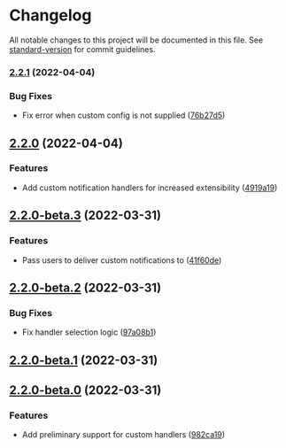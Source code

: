# Changelog

All notable changes to this project will be documented in this file. See [standard-version](https://github.com/conventional-changelog/standard-version) for commit guidelines.

### [2.2.1](https://github.com/chelsea-apps/notification/compare/v2.2.0...v2.2.1) (2022-04-04)


### Bug Fixes

* Fix error when custom config is not supplied ([76b27d5](https://github.com/chelsea-apps/notification/commit/76b27d5df062ae426092b5f994ceaa051e743975))

## [2.2.0](https://github.com/chelsea-apps/notification/compare/v2.1.0-1...v2.2.0) (2022-04-04)


### Features

* Add custom notification handlers for increased extensibility ([4919a19](https://github.com/chelsea-apps/notification/commit/4919a19f0e9cdfcca17c58e6042ab3826c62bdb5))

## [2.2.0-beta.3](https://github.com/chelsea-apps/notification/compare/v2.2.0-beta.2...v2.2.0-beta.3) (2022-03-31)


### Features

* Pass users to deliver custom notifications to ([41f60de](https://github.com/chelsea-apps/notification/commit/41f60de84d3a0061c49cabe30d28354368a1b4b4))

## [2.2.0-beta.2](https://github.com/chelsea-apps/notification/compare/v2.2.0-beta.1...v2.2.0-beta.2) (2022-03-31)


### Bug Fixes

* Fix handler selection logic ([97a08b1](https://github.com/chelsea-apps/notification/commit/97a08b1b73cda18b25ba542a86ff62ac8bb02a52))

## [2.2.0-beta.1](https://github.com/chelsea-apps/notification/compare/v2.2.0-beta.0...v2.2.0-beta.1) (2022-03-31)

## [2.2.0-beta.0](https://github.com/chelsea-apps/notification/compare/v2.1.0-1...v2.2.0-beta.0) (2022-03-31)


### Features

* Add preliminary support for custom handlers ([982ca19](https://github.com/chelsea-apps/notification/commit/982ca191f95293007df446fcade88a8156885bd6))
